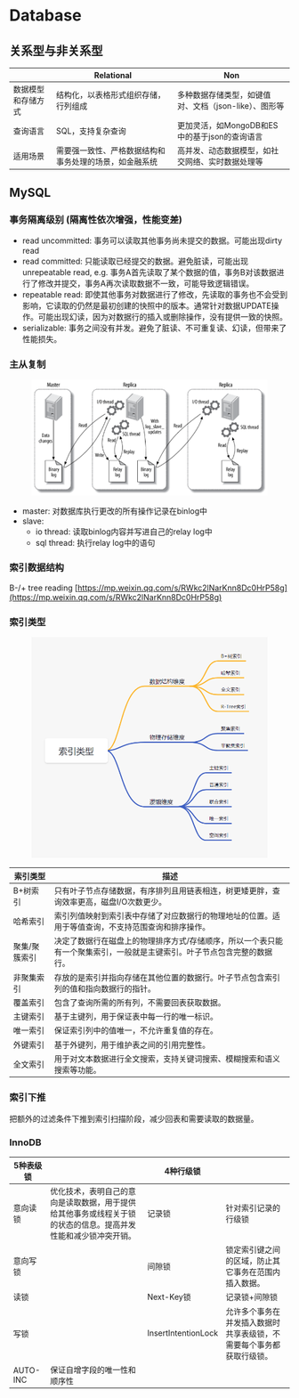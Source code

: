 # Database

## 关系型与非关系型

|           | Relational                  | Non                             |
| --------- | --------------------------- | ------------------------------- |
| 数据模型和存储方式 | 结构化，以表格形式组织存储，行列组成          | 多种数据存储类型，如键值对、文档（json-like）、图形等 |
| 查询语言      | SQL，支持复杂查询                  | 更加灵活，如MongoDB和ES中的基于json的查询语言   |
| 适用场景      | 需要强一致性、严格数据结构和事务处理的场景，如金融系统 | 高并发、动态数据模型，如社交网络、实时数据处理等        |

## MySQL

### 事务隔离级别 (隔离性依次增强，性能变差)

* read uncommitted: 事务可以读取其他事务尚未提交的数据。可能出现dirty read
* read committed: 只能读取已经提交的数据。避免脏读，可能出现unrepeatable read, e.g. 事务A首先读取了某个数据的值，事务B对该数据进行了修改并提交，事务A再次读取数据不一致，可能导致逻辑错误。
* repeatable read: 即使其他事务对数据进行了修改，先读取的事务也不会受到影响，它读取的仍然是最初创建的快照中的版本。通常针对数据UPDATE操作。可能出现幻读，因为对数据行的插入或删除操作，没有提供一致的快照。
* serializable: 事务之间没有并发。避免了脏读、不可重复读、幻读，但带来了性能损失。

### 主从复制

<figure><img src="../.gitbook/assets/db_master-slave.png" alt=""><figcaption></figcaption></figure>

* master: 对数据库执行更改的所有操作记录在binlog中
* slave:
  * io thread: 读取binlog内容并写进自己的relay log中
  * sql thread: 执行relay log中的语句

### 索引数据结构

B-/+ tree reading [https://mp.weixin.qq.com/s/RWkc2lNarKnn8Dc0HrP58g](https://mp.weixin.qq.com/s/RWkc2lNarKnn8Dc0HrP58g)

### 索引类型

<figure><img src="../.gitbook/assets/index_types.jpeg" alt=""><figcaption></figcaption></figure>

| 索引类型    | 描述                                                           |
| ------- | ------------------------------------------------------------ |
| B+树索引   | 只有叶子节点存储数据，有序排列且用链表相连，树更矮更胖，查询效率更高，磁盘I/O次数更少。                |
| 哈希索引    | 索引列值映射到索引表中存储了对应数据行的物理地址的位置。适用于等值查询，不支持范围查询和排序操作。            |
| 聚集/聚簇索引 | 决定了数据行在磁盘上的物理排序方式/存储顺序，所以一个表只能有一个聚集索引，一般就是主键索引。叶子节点包含完整的数据行。 |
| 非聚集索引   | 存放的是索引并指向存储在其他位置的数据行。叶子节点包含索引列的值和指向数据行的指针。                   |
| 覆盖索引    | 包含了查询所需的所有列，不需要回表获取数据。                                       |
| 主键索引    | 基于主键列，用于保证表中每一行的唯一标识。                                        |
| 唯一索引    | 保证索引列中的值唯一，不允许重复值的存在。                                        |
| 外键索引    | 基于外键列，用于维护表之间的引用完整性。                                         |
| 全文索引    | 用于对文本数据进行全文搜索，支持关键词搜索、模糊搜索和语义搜索等功能。                          |

### 索引下推

把额外的过滤条件下推到索引扫描阶段，减少回表和需要读取的数据量。



### InnoDB

| 5种表级锁    |                                                         | 4种行级锁               |                                    |
| -------- | ------------------------------------------------------- | ------------------- | ---------------------------------- |
| 意向读锁     | 优化技术，表明自己的意向是读取数据，用于提供给其他事务或线程关于锁的状态的信息。提高并发性能和减少锁冲突开销。 | 记录锁                 | 针对索引记录的行级锁                         |
| 意向写锁     |                                                         | 间隙锁                 | 锁定索引键之间的区域，防止其它事务在范围内插入数据。         |
| 读锁       |                                                         | Next-Key锁           | 记录锁+间隙锁                            |
| 写锁       |                                                         | InsertIntentionLock | 允许多个事务在并发插入数据时共享表级锁，不需要每个事务都获取行级锁。 |
| AUTO-INC | 保证自增字段的唯一性和顺序性                                          |                     |                                    |

